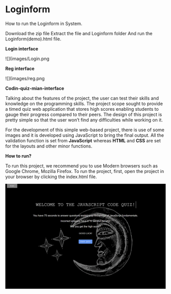 # Loginform
How to run the Loginform in System.

Download the zip file
Extract the file and Loginform folder
And run the Loginform(demo).html file.

**Login interface**

![](images/Login.png

**Reg interface**


![](images/reg.png

**Codin-quiz-mian-interface**

 Talking about the features of the project, the user can test their skills and knowledge on the programming skills. The project scope sought to provide a timed quiz web application that stores high scores enabling students to gauge their progress compared to their peers. The design of this project is pretty simple so that the user won’t find any difficulties while working on it.
 
 For the development of this simple web-based project, there is use of some images and it is developed using JavaScript to bring the final output. All the validation function is set from **JavaScript** whereas **HTML** and **CSS** are set for the layouts and other minor functions.
 
**How to run?**

 To run this project, we recommend you to use Modern browsers such as Google Chrome, Mozilla Firefox. To run the project, first, open the project in your browser by clicking the index.html file.
 
![](images/coding-web.png)
